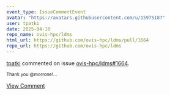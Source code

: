 ```yaml
---
event_type: IssueCommentEvent
avatar: "https://avatars.githubusercontent.com/u/1597518?"
user: tpatki
date: 2025-04-18
repo_name: ovis-hpc/ldms
html_url: https://github.com/ovis-hpc/ldms/pull/1664
repo_url: https://github.com/ovis-hpc/ldms
---
```


<a href='https://github.com/tpatki' target='_blank'>tpatki</a> commented on issue <a href='https://github.com/ovis-hpc/ldms/pull/1664' target='_blank'>ovis-hpc/ldms#1664</a>.

<small>Thank you @morrone!...</small>

<a href='https://github.com/ovis-hpc/ldms/pull/1664' target='_blank'>View Comment</a>